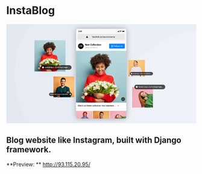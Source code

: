 # InstaBlog

![This is an image](https://github.com/coder2077/InstaBlog/blob/main/media/images/instablog.jpg)

## Blog website like Instagram, built with Django framework.
**Preview: ** http://93.115.20.95/
